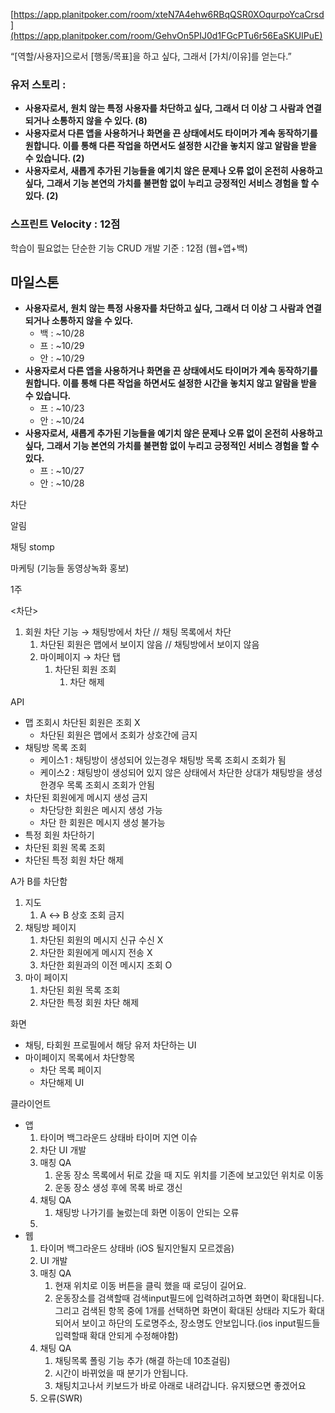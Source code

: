[https://app.planitpoker.com/room/xteN7A4ehw6RBqQSR0XOqurpoYcaCrsd](https://app.planitpoker.com/room/GehvOn5PIJ0d1FGcPTu6r56EaSKUIPuE)

“[역할/사용자]으로서 [행동/목표]을 하고 싶다, 그래서 [가치/이유]를 얻는다.”

### 유저 스토리 :

- **사용자로서, 원치 않는 특정 사용자를 차단하고 싶다, 그래서 더 이상 그 사람과 연결되거나 소통하지 않을 수 있다. (8)**
- **사용자로서 다른 앱을 사용하거나 화면을 끈 상태에서도 타이머가 계속 동작하기를 원합니다. 이를 통해 다른 작업을 하면서도 설정한 시간을 놓치지 않고 알람을 받을 수 있습니다.  (2)**
- **사용자로서, 새롭게 추가된 기능들을 예기치 않은 문제나 오류 없이 온전히 사용하고 싶다, 그래서 기능 본연의 가치를 불편함 없이 누리고 긍정적인 서비스 경험을 할 수 있다. (2)**

### 스프린트 Velocity  : 12점

학습이 필요없는 단순한 기능 CRUD 개발 기준 : 12점 (웹+앱+백)

## 마일스톤

- **사용자로서, 원치 않는 특정 사용자를 차단하고 싶다, 그래서 더 이상 그 사람과 연결되거나 소통하지 않을 수 있다.**
    - 백 : ~10/28
    - 프 : ~10/29
    - 안 : ~10/29
- **사용자로서 다른 앱을 사용하거나 화면을 끈 상태에서도 타이머가 계속 동작하기를 원합니다. 이를 통해 다른 작업을 하면서도 설정한 시간을 놓치지 않고 알람을 받을 수 있습니다.**
    - 프 : ~10/23
    - 안 : ~10/24
- **사용자로서, 새롭게 추가된 기능들을 예기치 않은 문제나 오류 없이 온전히 사용하고 싶다, 그래서 기능 본연의 가치를 불편함 없이 누리고 긍정적인 서비스 경험을 할 수 있다.**
    - 프 : ~10/27
    - 안 : ~10/28

차단

알림

채팅 stomp

마케팅 (기능들 동영상녹화 홍보)

1주

<차단>

1. 회원 차단 기능 → 채팅방에서 차단 // 채팅 목록에서 차단
    1. 차단된 회원은 맵에서 보이지 않음 // 채팅방에서 보이지 않음
    2. 마이페이지 → 차단 탭
        1. 차단된 회원 조회
            1. 차단 해제

API

- 맵 조회시 차단된 회원은 조회 X
    - 차단된 회원은 맵에서 조회가 상호간에 금지
- 채팅방 목록 조회
    - 케이스1 : 채팅방이 생성되어 있는경우 채팅방 목록 조회시 조회가 됨
    - 케이스2 : 채팅방이 생성되어 있지 않은 상태에서 차단한 상대가 채팅방을 생성한경우 목록 조회시 조회가 안됨
- 차단된 회원에게 메시지 생성 금지
    - 차단당한 회원은 메시지 생성 가능
    - 차단 한 회원은 메시지 생성 불가능
- 특정 회원 차단하기
- 차단된 회원 목록 조회
- 차단된 특정 회원 차단 해제

A가 B를 차단함

1. 지도
    1. A ↔ B 상호 조회 금지
2. 채팅방 페이지
    1. 차단된 회원의 메시지 신규 수신 X
    2. 차단한 회원에게 메시지 전송 X
    3. 차단한 회원과의 이전 메시지 조회 O
3. 마이 페이지
    1. 차단된 회원 목록 조회
    2. 차단한 특정 회원 차단 해제

화면

- 채팅, 타회원 프로필에서 해당 유저 차단하는 UI
- 마이페이지 목록에서 차단항목
    - 차단 목록 페이지
    - 차단해제 UI

클라이언트

- 앱
    1. 타이머 백그라운드 상태바 타이머 지연 이슈
    2. 차단 UI 개발
    3. 매칭 QA
        1. 운동 장소 목록에서 뒤로 갔을 때 지도 위치를 기존에 보고있던 위치로 이동
        2. 운동 장소 생성 후에 목록 바로 갱신
    4. 채팅 QA
        1. 채팅방 나가기를 눌렀는데 화면 이동이 안되는 오류
    5. 
- 웹
    1. 타이머 백그라운드 상태바 (iOS 될지안될지 모르겠음)
    2. UI 개발
    3. 매칭 QA
        1. 현재 위치로 이동 버튼을 클릭 했을 때 로딩이 길어요.
        2. 운동장소를 검색할때 검색input필드에 입력하려고하면 화면이 확대됩니다. 그리고 검색된 항목 중에 1개를 선택하면 화면이 확대된 상태라 지도가 확대되어서 보이고 하단의 도로명주소, 장소명도 안보입니다.(ios input필드들 입력할때 확대 안되게 수정해야함)
    4. 채팅 QA
        1. 채팅목록 폴링 기능 추가 (해결 하는데 10초걸림)
        2. 시간이 바뀌었을 때 분기가 안됩니다. 
        3. 채팅치고나서 키보드가 바로 아래로 내려갑니다. 유지됐으면 좋겠어요
    5. 오류(SWR)
